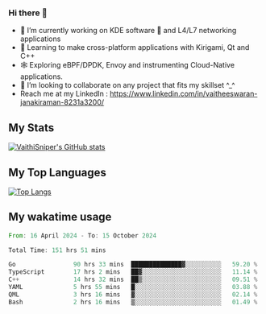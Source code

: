 ### Hi there 👋

- 🔭 I’m currently working on KDE software 💓 and L4/L7 networking applications 
- 📖 Learning to make cross-platform applications with Kirigami, Qt and C++
- 🕸️ Exploring eBPF/DPDK, Envoy and instrumenting Cloud-Native applications. 
- 👯 I’m looking to collaborate on any project that fits my skillset ^_^
- Reach me at my LinkedIn : https://www.linkedin.com/in/vaitheeswaran-janakiraman-8231a3200/

## My Stats
[![VaithiSniper's GitHub stats](https://github-readme-stats.vercel.app/api?username=VaithiSniper&hide=stars&theme=radical)](https://github.com/anuraghazra/github-readme-stats)

## My Top Languages

[![Top Langs](https://github-readme-stats.vercel.app/api/top-langs/?username=VaithiSniper&layout=compact)](https://github.com/anuraghazra/github-readme-stats)

## My wakatime usage

<!--START_SECTION:waka-->

```rust
From: 16 April 2024 - To: 15 October 2024

Total Time: 151 hrs 51 mins

Go                90 hrs 33 mins  ██████████████▓░░░░░░░░░░   59.20 %
TypeScript        17 hrs 2 mins   ██▓░░░░░░░░░░░░░░░░░░░░░░   11.14 %
C++               14 hrs 32 mins  ██▒░░░░░░░░░░░░░░░░░░░░░░   09.51 %
YAML              5 hrs 55 mins   █░░░░░░░░░░░░░░░░░░░░░░░░   03.88 %
QML               3 hrs 16 mins   ▓░░░░░░░░░░░░░░░░░░░░░░░░   02.14 %
Bash              2 hrs 16 mins   ▒░░░░░░░░░░░░░░░░░░░░░░░░   01.49 %
```

<!--END_SECTION:waka-->
